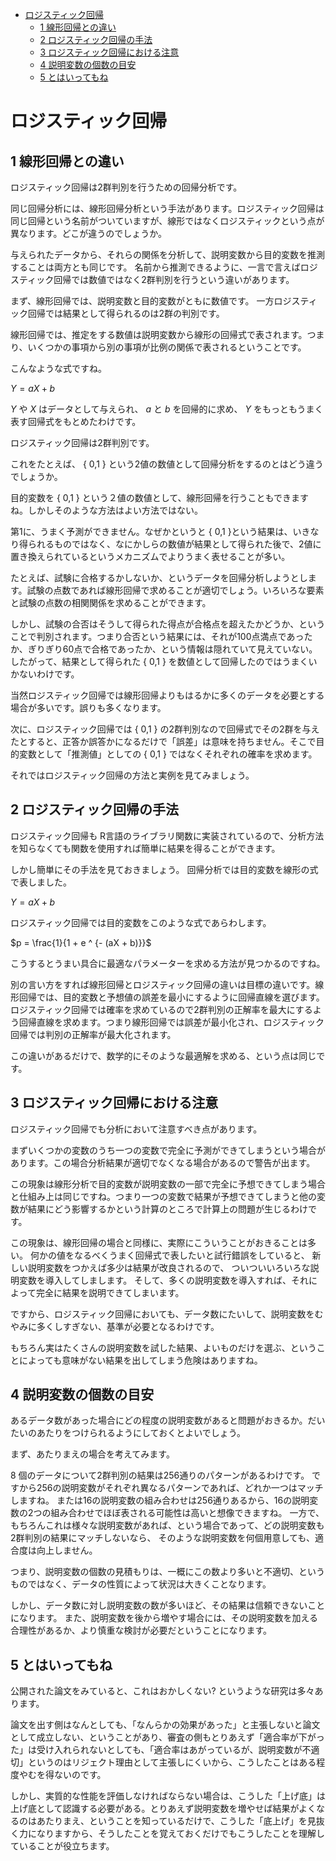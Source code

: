 - [ロジスティック回帰](#ロジスティック回帰)
  - [1 線形回帰との違い](#1-線形回帰との違い)
  - [2 ロジスティック回帰の手法](#2-ロジスティック回帰の手法)
  - [3 ロジスティック回帰における注意](#3-ロジスティック回帰における注意)
  - [4 説明変数の個数の目安](#4-説明変数の個数の目安)
  - [5 とはいってもね](#5-とはいってもね)

# ロジスティック回帰

## 1 線形回帰との違い
ロジスティック回帰は2群判別を行うための回帰分析です。

同じ回帰分析には、線形回帰分析という手法があります。ロジスティック回帰は同じ回帰という名前がついていますが、線形ではなくロジスティックという点が異なります。どこが違うのでしょうか。

与えられたデータから、それらの関係を分析して、説明変数から目的変数を推測することは両方とも同じです。
名前から推測できるように、一言で言えばロジスティック回帰では数値ではなく2群判別を行うという違いがあります。

まず、線形回帰では、説明変数と目的変数がともに数値です。
一方ロジスティック回帰では結果として得られるのは2群の判別です。

線形回帰では、推定をする数値は説明変数から線形の回帰式で表されます。つまり、いくつかの事項から別の事項が比例の関係で表されるということです。

こんなような式ですね。

$Y = a X + b$

$Y$ や $X$ はデータとして与えられ、
$a$ と $b$ を回帰的に求め、
$Y$ をもっともうまく表す回帰式をもとめたわけです。

ロジスティック回帰は2群判別です。

これをたとえば、 \{ 0,1 \} という2値の数値として回帰分析をするのとはどう違うでしょうか。

目的変数を \{ 0,1 \} という２値の数値として、線形回帰を行うこともできますね。しかしそのような方法はよい方法ではない。

第1に、うまく予測ができません。なぜかというと \{ 0,1 \}という結果は、いきなり得られるものではなく、なにかしらの数値が結果として得られた後で、2値に置き換えられているというメカニズムでよりうまく表せることが多い。

たとえば、試験に合格するかしないか、というデータを回帰分析しようとします。試験の点数であれば線形回帰で求めることが適切でしょう。いろいろな要素と試験の点数の相関関係を求めることができます。

しかし、試験の合否はそうして得られた得点が合格点を超えたかどうか、ということで判別されます。つまり合否という結果には、それが100点満点であったか、ぎりぎり60点で合格であったか、という情報は隠れていて見えていない。したがって、結果として得られた \{ 0,1 \} を数値として回帰したのではうまくいかないわけです。

当然ロジスティック回帰では線形回帰よりもはるかに多くのデータを必要とする場合が多いです。誤りも多くなります。

次に、ロジスティック回帰では \{ 0,1 \} の2群判別なので回帰式でその2群を与えたとすると、正答か誤答かになるだけで「誤差」は意味を持ちません。そこで目的変数として「推測値」としての
\{ 0,1 \} ではなくそれぞれの確率を求めます。

それではロジスティック回帰の方法と実例を見てみましょう。

## 2 ロジスティック回帰の手法

ロジスティック回帰も R言語のライブラリ関数に実装されているので、分析方法を知らなくても関数を使用すれば簡単に結果を得ることができます。

しかし簡単にその手法を見ておきましょう。
回帰分析では目的変数を線形の式で表しました。

$Y = a X + b$

ロジスティック回帰では目的変数をこのような式であらわします。


 $p = \frac{1}{1 + e ^ {- (aX + b)}}$


こうするとうまい具合に最適なパラメーターを求める方法が見つかるのですね。

別の言い方をすれば線形回帰とロジスティック回帰の違いは目標の違いです。線形回帰では、目的変数と予想値の誤差を最小にするように回帰直線を選びます。ロジスティック回帰では確率を求めているので2群判別の正解率を最大にするよう回帰直線を求めます。つまり線形回帰では誤差が最小化され、ロジスティック回帰では判別の正解率が最大化されます。

この違いがあるだけで、数学的にそのような最適解を求める、という点は同じです。

## 3 ロジスティック回帰における注意

ロジスティック回帰でも分析において注意すべき点があります。

まずいくつかの変数のうち一つの変数で完全に予測ができてしまうという場合があります。この場合分析結果が適切でなくなる場合があるので警告が出ます。

この現象は線形分析で目的変数が説明変数の一部で完全に予想できてしまう場合と仕組み上は同じですね。つまり一つの変数で結果が予想できてしまうと他の変数が結果にどう影響するかという計算のところで計算上の問題が生じるわけです。

この現象は、線形回帰の場合と同様に、実際にこういうことがおきることは多い。
何かの値をなるべくうまく回帰式で表したいと試行錯誤をしていると、
新しい説明変数をつかえば多少は結果が改良されるので、
ついついいろいろな説明変数を導入してしまします。
そして、多くの説明変数を導入すれば、それによって完全に結果を説明できてしまいます。

ですから、ロジスティック回帰においても、データ数にたいして、説明変数をむやみに多くしすぎない、基準が必要となるわけです。

もちろん実はたくさんの説明変数を試した結果、よいものだけを選ぶ、ということによっても意味がない結果を出してしまう危険はありますね。

## 4 説明変数の個数の目安

あるデータ数があった場合にどの程度の説明変数があると問題がおきるか。だいたいのあたりをつけられるようにしておくとよいでしょう。

まず、あたりまえの場合を考えてみます。

8 個のデータについて2群判別の結果は256通りのパターンがあるわけです。
ですから256の説明変数がそれぞれ異なるパターンであれば、どれか一つはマッチしますね。
または16の説明変数の組み合わせは256通りあるから、16の説明変数の2つの組み合わせでほぼ表される可能性は高いと想像できますね。
一方で、もちろんこれは様々な説明変数があれば、という場合であって、どの説明変数も2群判別の結果にマッチしないなら、
そのような説明変数を何個用意しても、適合度は向上しません。

つまり、説明変数の個数の見積もりは、一概にこの数より多いと不適切、というものではなく、データの性質によって状況は大きくことなります。

しかし、データ数に対し説明変数の数が多いほど、その結果は信頼できないことになります。
また、説明変数を後から増やす場合には、その説明変数を加える合理性があるか、より慎重な検討が必要だということになります。

## 5 とはいってもね

公開された論文をみていると、これはおかしくない? というような研究は多々あります。

論文を出す側はなんとしても、「なんらかの効果があった」と主張しないと論文として成立しない、ということがあり、審査の側もとりあえず「適合率が下がった」は受け入れられないとしても、「適合率はあがっているが、説明変数が不適切」というのはリジェクト理由として主張しにくいから、こうしたことはある程度やむを得ないのです。

しかし、実質的な性能を評価しなければならない場合は、こうした「上げ底」は上げ底として認識する必要がある。とりあえず説明変数を増やせば結果がよくなるのはあたりまえ、ということを知っているだけで、こうした「底上げ」を見抜く力になりますから、そうしたことを覚えておくだけでもこうしたことを理解していることが役立ちます。